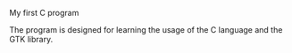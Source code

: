 My first C program

The program is designed for learning the usage of the C language and the GTK library.
